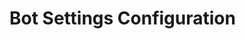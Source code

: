# Bot Settings Configuration

<!--
TIKTOK_URL: https://www.tiktok.com/@lo_sbloccatore
WELCOME_IMAGE: istruzioni.png
POINTS_PER_TIKTOK: 3
POINTS_PER_REFERRAL: 2
-->